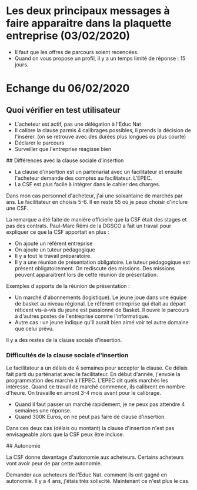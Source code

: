 # Les deux principaux messages à faire apparaitre dans la plaquette entreprise (03/02/2020)

- Il faut que les offres de parcours soient recencées.
- Quand on vous propose un profil, il y a un temps limité de réponse : 15 jours.

# Echange du 06/02/2020

## Quoi vérifier en test utilisateur

- L'acheteur est actif, pas une délégation à l'Educ Nat
- Il calibre la clause parmis 4 calibrages possibles, il prends la décision de l'insérer.
(on se retrouve avec des durées plus longues ou plus courte)
- Déclarer le parcours
- Surveiller que l'entreprise réagisse bien


## Différences avec la clause sociale d'insertion

- La clause d'insertion est un partenariat avec un facilitateur et ensuite l'acheteur demande des comptes au facilitateur. L'EPEC.
- La CSF est plus facile à intégrer dans le cahier des charges.

Dans mon cas personnel d'acheteur, j'ai une soixantaine de marchés par ans. Le facilitateur en choisis 5-6. Il en reste 55 où je peux choisir d'inclure une CSF.

La remarque a été faite de manière officielle que la CSF était des stages et pas des contrats.
Paul-Marc Rémi de la DGSCO a fait un travail pour expliquer ce que la CSF apportait en plus :
- On ajoute un référent entreprise
- On ajoute un tuteur pédagogique
- Il y a tout le travail préparatoire.
- Il y a une réunion de présentation obligatoire. Le tuteur pédagogique est présent obligatoirement. On rediscute des missions. Des missions peuvent apparaitrent lors de cette réunion de présentation.

Exemples d'apports de la réunion de présentation :
- Un marché d'abonnements (logistique). Le jeune joue dans une équipe de basket au niveau régional. Le référent entreprise qui était au départ réticent vis-à-vis du jeune est passionné de Basket. Il ouvre le parcours à d'autres postes de l'entreprise comme l'informatique.
- Autre cas : un jeune indique qu'il aurait bien aimé voir tel autre domaine que celui prévu.

Il y a des restes de la clause sociale d'insertion.

### Difficultés de la clause sociale d'insertion 

Le facilitateur a un délais de 4 semaines pour accepter la clause. Ce délais fait parti du parténariat avec le facilitateur. En début d'année, j'envoie la programmation des marché à l'EPEC.
L'EPEC dit quels marchés les intéresse. Quand ce travail de marché commence, ils calibrent en nombre d'heure. On travaille en amont 3-4 mois avant pour le calibrage.

- Quand il faut passer un marché rapidement, je ne peux pas attendre 4 semaines une réponse. 
- Quand 300K Euros, on ne peut pas faire de clause d'insertion.

Dans ces deux cas (délais ou montant) la clause d'insertion n'est pas envisageable alors que la CSF peux être incluse.

## Autonomie

La CSF donne davantage d'autonomie aux acheteurs. Certains acheteurs vont avoir peur de par cette autonomie.

Demander aux acheteurs de l'Educ Nat. comment ils ont gagné en autonomie. Il y a 4 ans, j'étais très soliscité. Maintenant ce n'est plus le cas.
